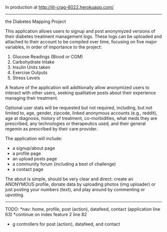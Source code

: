 
In production at http://lit-crag-6022.herokuapp.com/

-------------------------------------------------------

the Diabetes Mapping Project

This application allows users to signup and post anonymyzed versions of their diabetes treatment management logs.  These logs can be uploaded and attached to their account to be compiled over time, focusing on five major variables, in order of importance to the project:

1.  Glucose Readings (Blood or CGM)
2.  Carbohydrate Intake
3.  Insulin Units taken
4.  Exercise Outputs
5.  Stress Levels

A feature of the application will additionally allow anonymized users to interact with other users, seeking qualitative posts about their experience managing their treatment.

Optional user stats will be requested but not required, including, but not limited to, age, gender, zipcode, linked anonymous accounts (e.g., reddit), age at diagnosis, history of treatment, co-morbidities, what meds they are prescribed, any technologies or therapeutics used, and their general regemin as prescribed by their care provider.

The application will include:

* a signup/about page
* a profile page
* an upload posts page
* a community forum (including a best of challenge)
* a contact page

The about is simple, should be very clear and direct: create an ANONYMOUS profile, donate data by uploading photos (img uploader) or just posting your numbers (text), and play around by commenting or upvoting.


-------------------------------------------------------

TODO:
*nav: home, profile, post (action), datafeed, contact (application line 63)
*continue on index feature 2 line 82
* g controllers for post (action), datafeed, and contact









